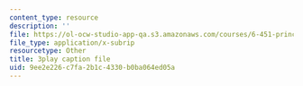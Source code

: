 ```yaml
---
content_type: resource
description: ''
file: https://ol-ocw-studio-app-qa.s3.amazonaws.com/courses/6-451-principles-of-digital-communication-ii-spring-2005/9ee2e226c7fa2b1c4330b0ba064ed05a_dy44BdqxRAo.srt
file_type: application/x-subrip
resourcetype: Other
title: 3play caption file
uid: 9ee2e226-c7fa-2b1c-4330-b0ba064ed05a
---
```

